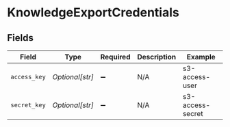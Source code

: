 # KnowledgeExportCredentials


## Fields

| Field              | Type               | Required           | Description        | Example            |
| ------------------ | ------------------ | ------------------ | ------------------ | ------------------ |
| `access_key`       | *Optional[str]*    | :heavy_minus_sign: | N/A                | s3-access-user     |
| `secret_key`       | *Optional[str]*    | :heavy_minus_sign: | N/A                | s3-access-secret   |